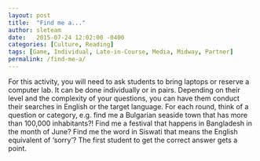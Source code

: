 ```yaml
---
layout: post
title:  "Find me a..."
author: sleteam
date:   2015-07-24 12:02:00 -0400
categories: [Culture, Reading]
tags: [Game, Individual, Late-in-Course, Media, Midway, Partner]
permalink: /find-me-a/
---
```

For this activity, you will need to ask students to bring laptops or reserve a computer lab. It can be done individually or in pairs. Depending on their level and the complexity of your questions, you can have them conduct their searches in English or the target language. For each round, think of a question or category, e.g. find me a Bulgarian seaside town that has more than 100,000 inhabitants?! Find me a festival that happens in Bangladesh in the month of June? Find me the word in Siswati that means the English equivalent of ‘sorry’? The first student to get the correct answer gets a point.